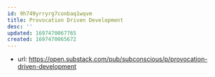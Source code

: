 ```yaml
---
id: 9h749yrryrg7conbaq1wqvm
title: Provocation Driven Development
desc: ''
updated: 1697470067765
created: 1697470065672
---
```


- url: https://open.substack.com/pub/subconscious/p/provocation-driven-development